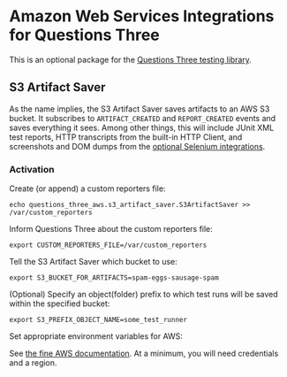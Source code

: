 # Amazon Web Services Integrations for Questions Three

This is an optional package for the [Questions Three testing library](https://pypi.org/project/questions-three/).

## S3 Artifact Saver

As the name implies, the S3 Artifact Saver saves artifacts to an AWS S3 bucket.  It subscribes to `ARTIFACT_CREATED` and `REPORT_CREATED` events and saves everything it sees. Among other things, this will include JUnit XML test reports, HTTP transcripts from the built-in HTTP Client, and screenshots and DOM dumps from the [optional Selenium integrations](https://pypi.org/project/questions-three-selenium).

### Activation

Create (or append) a custom reporters file:

```
echo questions_three_aws.s3_artifact_saver.S3ArtifactSaver >> /var/custom_reporters
```

Inform Questions Three about the custom reporters file:

```
export CUSTOM_REPORTERS_FILE=/var/custom_reporters
```

Tell the S3 Artifact Saver which bucket to use:

```
export S3_BUCKET_FOR_ARTIFACTS=spam-eggs-sausage-spam
```

(Optional) Specify an object(folder) prefix to which test runs will be saved within the specified bucket:

```
export S3_PREFIX_OBJECT_NAME=some_test_runner
```

Set appropriate environment variables for AWS:

See [the fine AWS documentation](https://docs.aws.amazon.com/cli/latest/userguide/cli-configure-envvars.html).  At a minimum, you will need credentials and a region.

